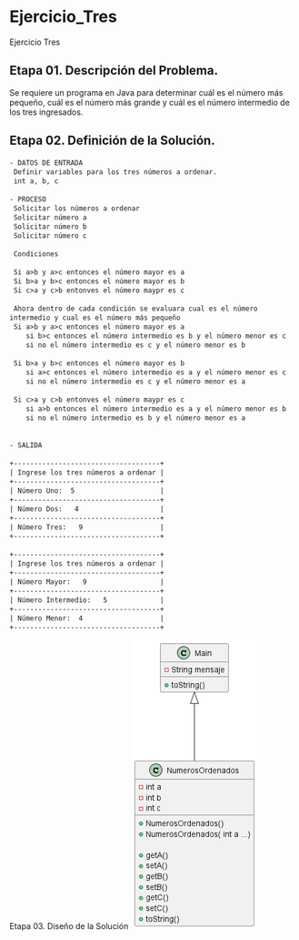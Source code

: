 # Ejercicio_Tres
Ejercicio Tres

## Etapa 01.  Descripción del Problema.
Se requiere un programa en Java para determinar cuál es el número más pequeño, cuál es el número más grande y cuál es el número intermedio de los tres ingresados.

## Etapa 02. Definición de la Solución.
~~~
- DATOS DE ENTRADA
 Definir variables para los tres números a ordenar.
 int a, b, c

- PROCESO
 Solicitar los números a ordenar
 Solicitar número a
 Solicitar número b
 Solicitar número c
 
 Condiciones
 
 Si a>b y a>c entonces el número mayor es a
 Si b>a y b>c entonces el número mayor es b
 Si c>a y c>b entonves el número maypr es c 
 
 Ahora dentro de cada condición se evaluara cual es el número intermedio y cual es el número más pequeño
 Si a>b y a>c entonces el número mayor es a
    si b>c entonces el número intermedio es b y el número menor es c 
    si no el número intermedio es c y el número menor es b 
    
 Si b>a y b>c entonces el número mayor es b
    si a>c entonces el número intermedio es a y el número menor es c
    si no el número intermedio es c y el número menor es a 
    
 Si c>a y c>b entonves el número maypr es c 
    si a>b entonces el número intermedio es a y el número menor es b
    si no el número intermedio es b y el número menor es a 
 

- SALIDA

+------------------------------------+   
| Ingrese los tres números a ordenar |
+------------------------------------+
| Número Uno:  5                     |
+------------------------------------+
| Número Dos:   4                    |
+------------------------------------+
| Número Tres:   9                   |
+------------------------------------+

+------------------------------------+
| Ingrese los tres números a ordenar |
+------------------------------------+
| Número Mayor:   9                  |
+------------------------------------+
| Número Intermedio:   5             |
+------------------------------------+
| Número Menor:  4                   |
+------------------------------------+
~~~

Etapa 03. Diseño de la Solución
![](https://github.com/EmanuelQuirino99/Ejercicio_Tres/blob/master/Diagrama%20de%20Clases.png)


